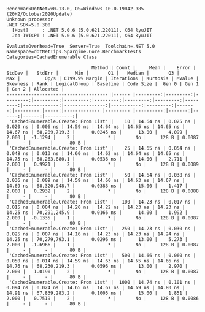 
    BenchmarkDotNet=v0.13.0, OS=Windows 10.0.19042.985 (20H2/October2020Update)
    Unknown processor
    .NET SDK=5.0.300
      [Host]     : .NET 5.0.6 (5.0.621.22011), X64 RyuJIT
      Job-IWICPT : .NET 5.0.6 (5.0.621.22011), X64 RyuJIT

    EvaluateOverhead=True  Server=True  Toolchain=.NET 5.0  
    Namespace=dotNetTips.Spargine.Core.BenchmarkTests  Categories=CachedEnumerable Class  

                                   Method | Count |     Mean |    Error |   StdDev |   StdErr |      Min |       Q1 |   Median |       Q3 |      Max |         Op/s | CI99.9% Margin | Iterations | Kurtosis | MValue | Skewness | Rank | LogicalGroup | Baseline | Code Size |  Gen 0 | Gen 1 | Gen 2 | Allocated |
    ------------------------------------- |------ |---------:|---------:|---------:|---------:|---------:|---------:|---------:|---------:|---------:|-------------:|---------------:|-----------:|---------:|-------:|---------:|-----:|------------- |--------- |----------:|-------:|------:|------:|----------:|
     'CachedEnumerable.Create: From List' |    10 | 14.64 ns | 0.025 ns | 0.020 ns | 0.006 ns | 14.59 ns | 14.64 ns | 14.65 ns | 14.65 ns | 14.67 ns | 68,289,719.3 |      0.0245 ns |      13.00 |    4.099 |  2.000 |  -1.1294 |    2 |            * |       No |     128 B | 0.0087 |     - |     - |      80 B |
     'CachedEnumerable.Create: From List' |    25 | 14.65 ns | 0.054 ns | 0.048 ns | 0.013 ns | 14.60 ns | 14.62 ns | 14.64 ns | 14.65 ns | 14.75 ns | 68,263,880.1 |      0.0536 ns |      14.00 |    2.711 |  2.000 |   0.9921 |    2 |            * |       No |     128 B | 0.0089 |     - |     - |      80 B |
     'CachedEnumerable.Create: From List' |    50 | 14.64 ns | 0.038 ns | 0.036 ns | 0.009 ns | 14.59 ns | 14.60 ns | 14.63 ns | 14.67 ns | 14.69 ns | 68,320,948.7 |      0.0383 ns |      15.00 |    1.417 |  2.000 |   0.2932 |    2 |            * |       No |     128 B | 0.0088 |     - |     - |      80 B |
     'CachedEnumerable.Create: From List' |   100 | 14.23 ns | 0.017 ns | 0.015 ns | 0.004 ns | 14.20 ns | 14.22 ns | 14.23 ns | 14.23 ns | 14.25 ns | 70,291,245.9 |      0.0166 ns |      14.00 |    1.992 |  2.000 |  -0.1335 |    1 |            * |       No |     128 B | 0.0087 |     - |     - |      80 B |
     'CachedEnumerable.Create: From List' |   250 | 14.23 ns | 0.030 ns | 0.025 ns | 0.007 ns | 14.16 ns | 14.23 ns | 14.23 ns | 14.24 ns | 14.25 ns | 70,279,793.1 |      0.0296 ns |      13.00 |    5.273 |  2.000 |  -1.6966 |    1 |            * |       No |     128 B | 0.0087 |     - |     - |      80 B |
     'CachedEnumerable.Create: From List' |   500 | 14.66 ns | 0.060 ns | 0.050 ns | 0.014 ns | 14.59 ns | 14.63 ns | 14.65 ns | 14.66 ns | 14.76 ns | 68,230,219.3 |      0.0596 ns |      13.00 |    2.970 |  2.000 |   1.0190 |    2 |            * |       No |     128 B | 0.0087 |     - |     - |      80 B |
     'CachedEnumerable.Create: From List' |  1000 | 14.74 ns | 0.101 ns | 0.094 ns | 0.024 ns | 14.65 ns | 14.67 ns | 14.69 ns | 14.80 ns | 14.91 ns | 67,839,283.2 |      0.1005 ns |      15.00 |    1.851 |  2.000 |   0.7519 |    2 |            * |       No |     128 B | 0.0086 |     - |     - |      80 B |
